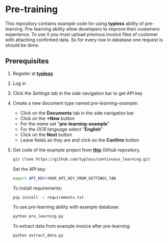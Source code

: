 # Pre-training
This repository contains example code for using __typless__ ability of pre-learning.
Pre-learning ability allow developers to improve their customers experience.
To use it you must upload previous invoice files of customer with attaching confirmed data.
So for every row in database one request is should be done.
## Prerequisites
1. Register at [__typless__](https://developers.typless.com)
2. Log in
3. Click the _Settings_ tab in the side navigation bar to get API key
4. Create a new document type named _pre-learning-example_:
    * Click on the __Documents__ tab in the side navigation bar
    * Click on the __+New__ button
    * For the _name_ set "__pre-learning-example__"
    * For the _OCR language_ select "__English__"
    * Click on the __Next__ button
    * Leave fields as they are and click on the __Confirm__ button 
    
5. Get code of the example project from [__this__](https://github.com/typless/continuous_learning) Github repository.
    ```bash
    git clone https://github.com/typless/continuous_learning.git
    ```
    Set the API key:
    ```bash
    export API_KEY=YOUR_API_KEY_FROM_SETTINGS_TAB
    ```
    To install requirements:
    ```bash
    pip install -r requirements.txt
    ```
    To use pre-learning ability with example database:
    ```bash
    python pre_learning.py 
    ```
    
    To extract data from example invoice after pre-learning:
    ```bash
    python extract_data.py
    ```